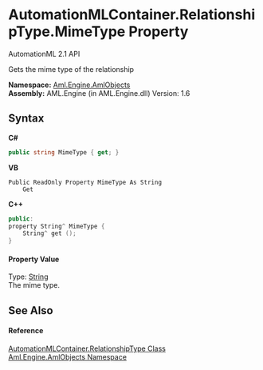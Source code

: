 # AutomationMLContainer.RelationshipType.MimeType Property 
AutomationML 2.1 API 

Gets the mime type of the relationship

**Namespace:**&nbsp;<a href="N_Aml_Engine_AmlObjects">Aml.Engine.AmlObjects</a><br />**Assembly:**&nbsp;AML.Engine (in AML.Engine.dll) Version: 1.6

## Syntax

**C#**<br />
``` C#
public string MimeType { get; }
```

**VB**<br />
``` VB
Public ReadOnly Property MimeType As String
	Get
```

**C++**<br />
``` C++
public:
property String^ MimeType {
	String^ get ();
}
```


#### Property Value
Type: <a href="https://docs.microsoft.com/dotnet/api/system.string" target="_parent" rel="noopener noreferrer">String</a><br />The mime type.

## See Also


#### Reference
<a href="T_Aml_Engine_AmlObjects_AutomationMLContainer_RelationshipType">AutomationMLContainer.RelationshipType Class</a><br /><a href="N_Aml_Engine_AmlObjects">Aml.Engine.AmlObjects Namespace</a><br />